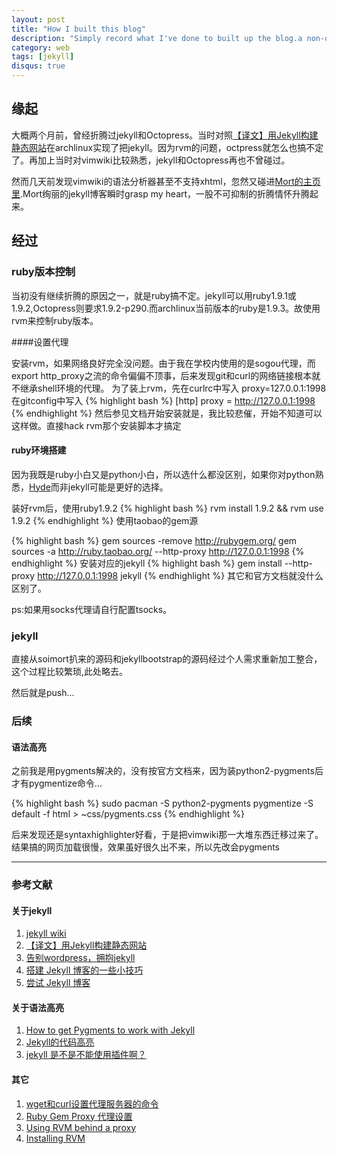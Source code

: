 ```yaml
---
layout: post
title: "How I built this blog"
description: "Simply record what I've done to built up the blog.a non-official document to replenish the official one"
category: web
tags: [jekyll]
disqus: true
---
```


## 缘起

大概两个月前，曾经折腾过jekyll和Octopress。当时对照[【译文】用Jekyll构建静态网站](http://chen.yanping.me/cn/blog/2011/12/15/building-static-sites-with-jekyll/)在archlinux实现了把jekyll。因为rvm的问题，octpress就怎么也搞不定了。再加上当时对vimwiki比较熟悉，jekyll和Octopress再也不曾碰过。

然而几天前发现vimwiki的语法分析器甚至不支持xhtml，忽然又碰进[Mort的主页里](http://www.soimort.org/).Mort绚丽的jekyll博客瞬时grasp my heart，一股不可抑制的折腾情怀升腾起来。

## 经过

### ruby版本控制

当初没有继续折腾的原因之一，就是ruby搞不定。jekyll可以用ruby1.9.1或1.9.2,Octopress则要求1.9.2-p290.而archlinux当前版本的ruby是1.9.3。故使用rvm来控制ruby版本。

####设置代理

安装rvm，如果网络良好完全没问题。由于我在学校内使用的是sogou代理，而export http_proxy之流的命令偏偏不顶事，后来发现git和curl的网络链接根本就不继承shell环境的代理。
为了装上rvm，先在curlrc中写入
proxy=127.0.0.1:1998
在gitconfig中写入
{% highlight bash %}
[http]
    proxy = http://127.0.0.1:1998
{% endhighlight %}
然后参见文档开始安装就是，我比较悲催，开始不知道可以这样做。直接hack rvm那个安装脚本才搞定

#### ruby环境搭建

因为我既是ruby小白又是python小白，所以选什么都没区别，如果你对python熟悉，[Hyde](http://hyde.github.com/index.html)而非jekyll可能是更好的选择。

装好rvm后，使用ruby1.9.2
{% highlight bash %}
rvm install 1.9.2 && rvm use 1.9.2
{% endhighlight %}
使用taobao的gem源

{% highlight bash %}
gem sources -remove http://rubygem.org/ 
gem sources -a http://ruby.taobao.org/ --http-proxy http://127.0.0.1:1998
{% endhighlight %}
安装对应的jekyll
{% highlight bash %}
gem install --http-proxy http://127.0.0.1:1998 jekyll 
{% endhighlight %}
其它和官方文档就没什么区别了。

ps:如果用socks代理请自行配置tsocks。

### jekyll

直接从soimort扒来的源码和jekyllbootstrap的源码经过个人需求重新加工整合，这个过程比较繁琐,此处略去。

然后就是push...

### 后续

#### 语法高亮

之前我是用pygments解决的，没有按官方文档来，因为装python2-pygments后才有pygmentize命令...

{% highlight bash %}
sudo pacman -S python2-pygments
pygmentize -S default -f html > ~css/pygments.css
{% endhighlight %}

后来发现还是syntaxhighlighter好看，于是把vimwiki那一大堆东西迁移过来了。结果搞的网页加载很慢，效果虽好很久出不来，所以先改会pygments

---

### 参考文献

#### 关于jekyll

1. [jekyll wiki](https://github.com/mojombo/jekyll/wiki/)
1. [【译文】用Jekyll构建静态网站](http://chen.yanping.me/cn/blog/2011/12/15/building-static-sites-with-jekyll/)
1. [告别wordpress，拥抱jekyll](http://www.yangzhiping.com/tech/wordpress-to-jekyll.html)
1. [搭建 Jekyll 博客的一些小技巧](http://www.pizn.me/2012/03/01/some-tips-for-jekyll-blog.html)
1. [尝试 Jekyll 博客](http://jiyinyiyong.blog.163.com/blog/static/64699876201111291856363/)

#### 关于语法高亮

1. [How to get Pygments to work with Jekyll](http://www.stehem.net/2012/02/14/how-to-get-pygments-to-work-with-jekyll.html)
1. [Jekyll的代码高亮](http://bbs.laxjyj.com/read-htm-tid-162443.html)
1. [jekyll 是不是不能使用插件啊？](http://www.v2ex.com/t/28708)

#### 其它

1. [wget和curl设置代理服务器的命令](http://blog.csdn.net/huzhenwei/article/details/4369027)
2. [Ruby Gem Proxy 代理设置](http://chenhailong.iteye.com/blog/1340924)
3. [Using RVM behind a proxy ](http://beginrescueend.com/workflow/proxy/)
4. [Installing RVM](http://beginrescueend.com/rvm/install/)
